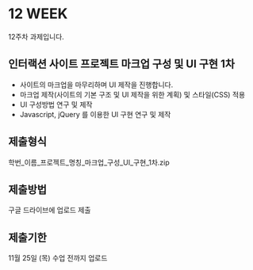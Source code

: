 # 12 WEEK

12주차 과제입니다.

## 인터랙션 사이트 프로젝트 마크업 구성 및 UI 구현 1차

- 사이트의 마크업을 마무리하며 UI 제작을 진행합니다.
- 마크업 제작(사이트의 기본 구조 및 UI 제작을 위한 계획) 및 스타일(CSS) 적용
- UI 구성방법 연구 및 제작
- Javascript, jQuery 를 이용한 UI 구현 연구 및 제작

## 제출형식

학번_이름_프로젝트_명칭_마크업_구성_UI_구현_1차.zip

## 제출방법

구글 드라이브에 업로드 제출

## 제출기한

11월 25일 (목) 수업 전까지 업로드